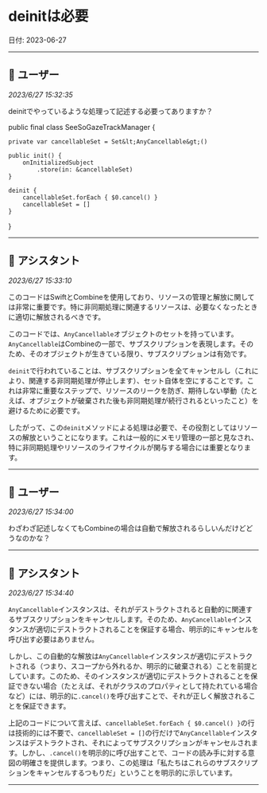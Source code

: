 # deinitは必要

日付: 2023-06-27

---

## 👤 ユーザー
*2023/6/27 15:32:35*

deinitでやっているような処理って記述する必要ってありますか？

public final class SeeSoGazeTrackManager {
    
    private var cancellableSet = Set&lt;AnyCancellable&gt;()
    
    public init() {
        onInitializedSubject
            .store(in: &cancellableSet)
    }

    deinit {
        cancellableSet.forEach { $0.cancel() }
        cancellableSet = []
    }
}

---

## 🤖 アシスタント
*2023/6/27 15:33:10*

このコードはSwiftとCombineを使用しており、リソースの管理と解放に関しては非常に重要です。特に非同期処理に関連するリソースは、必要なくなったときに適切に解放されるべきです。

このコードでは、`AnyCancellable`オブジェクトのセットを持っています。`AnyCancellable`はCombineの一部で、サブスクリプションを表現します。そのため、そのオブジェクトが生きている限り、サブスクリプションは有効です。

`deinit`で行われていることは、サブスクリプションを全てキャンセルし（これにより、関連する非同期処理が停止します）、セット自体を空にすることです。これは非常に重要なステップで、リソースのリークを防ぎ、期待しない挙動（たとえば、オブジェクトが破棄された後も非同期処理が続行されるといったこと）を避けるために必要です。

したがって、この`deinit`メソッドによる処理は必要で、その役割としてはリソースの解放ということになります。これは一般的にメモリ管理の一部と見なされ、特に非同期処理やリソースのライフサイクルが関与する場合には重要となります。

---

## 👤 ユーザー
*2023/6/27 15:34:00*

わざわざ記述しなくてもCombineの場合は自動で解放されるらしいんだけどどうなのかな？

---

## 🤖 アシスタント
*2023/6/27 15:34:40*

`AnyCancellable`インスタンスは、それがデストラクトされると自動的に関連するサブスクリプションをキャンセルします。そのため、`AnyCancellable`インスタンスが適切にデストラクトされることを保証する場合、明示的にキャンセルを呼び出す必要はありません。

しかし、この自動的な解放は`AnyCancellable`インスタンスが適切にデストラクトされる（つまり、スコープから外れるか、明示的に破棄される）ことを前提としています。このため、そのインスタンスが適切にデストラクトされることを保証できない場合（たとえば、それがクラスのプロパティとして持たれている場合など）には、明示的に`.cancel()`を呼び出すことで、それが正しく解放されることを保証できます。

上記のコードについて言えば、`cancellableSet.forEach { $0.cancel() }`の行は技術的には不要で、`cancellableSet = []`の行だけで`AnyCancellable`インスタンスはデストラクトされ、それによってサブスクリプションがキャンセルされます。しかし、`.cancel()`を明示的に呼び出すことで、コードの読み手に対する意図の明確さを提供します。つまり、この処理は「私たちはこれらのサブスクリプションをキャンセルするつもりだ」ということを明示的に示しています。

---
